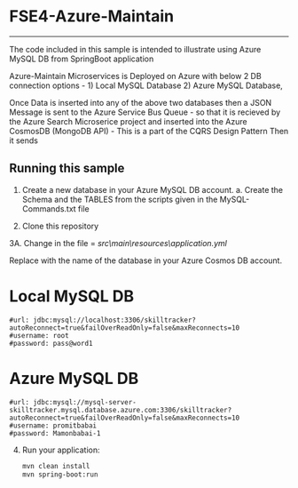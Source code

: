 # FSE4-Azure-Maintain
------------------------


The code included in this sample is intended to illustrate using Azure MySQL DB from SpringBoot application

Azure-Maintain Microservices is Deployed on Azure with below 2 DB connection options -
    1) Local MySQL Database
    2) Azure MySQL Database,

Once Data is inserted into any of the above two databases then a JSON Message is sent to the 
Azure Service Bus Queue - so that it is recieved by the Azure Search Microserice project and inserted into the 
Azure CosmosDB (MongoDB API) - This is a part of the CQRS Design Pattern
Then it sends 
    
## Running this sample

1. Create a new database in your Azure MySQL DB account.
 a. Create the Schema and the TABLES from the scripts given in the MySQL-Commands.txt file

2. Clone this repository

3A. Change in the file = *src\main\resources\application.yml*

Replace with the name of the database in your Azure Cosmos DB account.
      
# Local MySQL DB
    #url: jdbc:mysql://localhost:3306/skilltracker?autoReconnect=true&failOverReadOnly=false&maxReconnects=10
    #username: root
    #password: pass@word1
# Azure MySQL DB
    #url: jdbc:mysql://mysql-server-skilltracker.mysql.database.azure.com:3306/skilltracker?autoReconnect=true&failOverReadOnly=false&maxReconnects=10
    #username: promitbabai
    #password: Mamonbabai-1

4. Run your application:

    ```bash
	mvn clean install
    mvn spring-boot:run
    ```


